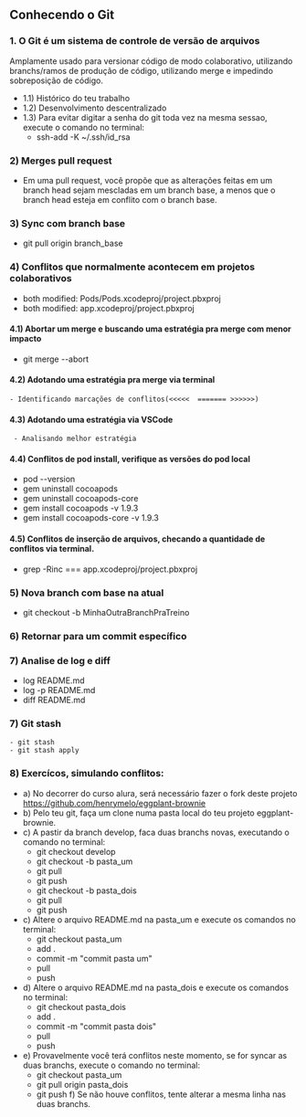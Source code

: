 ## Conhecendo o Git 
### 1. O Git é um sistema de controle de versão de arquivos
Amplamente usado para versionar código de modo colaborativo, utilizando branchs/ramos de produção de código, utilizando merge e impedindo sobreposição de código.
- 1.1) Histórico do teu trabalho
- 1.2) Desenvolvimento descentralizado
- 1.3) Para evitar digitar a senha do git toda vez na mesma sessao, execute o comando no terminal:
  - ssh-add -K ~/.ssh/id_rsa
### 2)  Merges pull request
- Em uma pull request, você propõe que as alterações feitas em um branch head sejam mescladas em um branch base, a menos que o branch head esteja em conflito com o branch base.
### 3) Sync com branch base
   - git pull origin branch_base
### 4) Conflitos que normalmente acontecem em projetos colaborativos
   - both modified:   Pods/Pods.xcodeproj/project.pbxproj
   - both modified:   app.xcodeproj/project.pbxproj
#### 4.1) Abortar um merge e buscando uma estratégia pra merge com menor impacto
   - git merge --abort
#### 4.2) Adotando uma estratégia pra merge via terminal
    - Identificando marcações de conflitos(<<<<<  ======= >>>>>>)
#### 4.3) Adotando uma estratégia via VSCode
     - Analisando melhor estratégia
#### 4.4) Conflitos de pod install, verifique as versões do pod local
  - pod --version
  - gem uninstall cocoapods
  - gem uninstall cocoapods-core 
  - gem install cocoapods -v 1.9.3
  - gem install cocoapods-core -v 1.9.3
#### 4.5) Conflitos de inserção de arquivos, checando a quantidade de conflitos via terminal.
   - grep -Rinc === app.xcodeproj/project.pbxproj
### 5) Nova branch com base na atual
   - git checkout -b MinhaOutraBranchPraTreino
### 6) Retornar para um commit específico
### 7) Analise de log e diff
   - log README.md
   - log -p README.md
   - diff README.md
### 7) Git stash
    - git stash
    - git stash apply
### 8) Exercícos, simulando conflitos:
   - a) No decorrer do curso alura, será necessário fazer o fork deste projeto https://github.com/henrymelo/eggplant-brownie
   - b) Pelo teu git, faça um clone numa pasta local do teu projeto eggplant-brownie.
   - c) A pastir da branch develop, faca duas branchs novas, executando o comando no terminal:
        - git checkout develop
        - git checkout -b pasta_um
        - git pull
        - git push
        - git checkout -b pasta_dois
        - git pull
        - git push
   - c) Altere o arquivo README.md na pasta_um e execute os comandos no terminal:
      - git checkout pasta_um
      - add .
      - commit -m "commit pasta um"
      - pull
      - push
   - d) Altere o arquivo README.md na pasta_dois e execute os comandos no terminal:
      - git checkout pasta_dois
      - add .
      - commit -m "commit pasta dois"
      - pull
      - push
   - e) Provavelmente você terá conflitos neste momento, se for syncar as duas branchs, execute o comando no terminal:
      - git checkout pasta_um
      - git pull origin pasta_dois
      - git push
     f) Se não houve conflitos, tente alterar a mesma linha nas duas branchs. 
 

